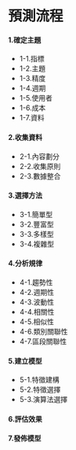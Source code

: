 # 預測流程


#### 1.確定主題
- 1-1.指標
- 1-2.主題
- 1-3.精度
- 1-4.週期
- 1-5.使用者
- 1-6.成本
- 1-7.資料
#### 2.收集資料
- 2-1.內容劃分
- 2-2.收集原則
- 2-3.數據整合
#### 3.選擇方法
- 3-1.簡單型
- 3-2.豐富型
- 3-3.多樣型
- 3-4.複雜型
#### 4.分析規律
- 4-1.趨勢性
- 4-2.週期性
- 4-3.波動性
- 4-4.相關性
- 4-5.相似性
- 4-6.類別關聯性
- 4-7.區段關聯性
#### 5.建立模型
- 5-1.特徵建構
- 5-2.特徵選擇
- 5-3.演算法選擇
#### 6.評估效果
#### 7.發佈模型

